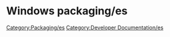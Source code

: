 # Windows packaging/es

 

[Category:Packaging/es](Category:Packaging/es.md) [Category:Developer Documentation/es](Category:Developer_Documentation/es.md)
